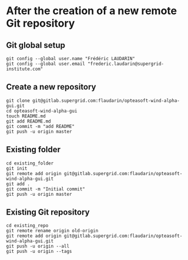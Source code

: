  
# After the creation of a new remote Git repository

## Git global setup
```
git config --global user.name "Frédéric LAUDARIN"
git config --global user.email "frederic.laudarin@supergrid-institute.com"
```

## Create a new repository
```
git clone git@gitlab.supergrid.com:flaudarin/opteasoft-wind-alpha-gui.git
cd opteasoft-wind-alpha-gui
touch README.md
git add README.md
git commit -m "add README"
git push -u origin master
```

## Existing folder
```
cd existing_folder
git init
git remote add origin git@gitlab.supergrid.com:flaudarin/opteasoft-wind-alpha-gui.git
git add .
git commit -m "Initial commit"
git push -u origin master
```

## Existing Git repository
```
cd existing_repo
git remote rename origin old-origin
git remote add origin git@gitlab.supergrid.com:flaudarin/opteasoft-wind-alpha-gui.git
git push -u origin --all
git push -u origin --tags
```